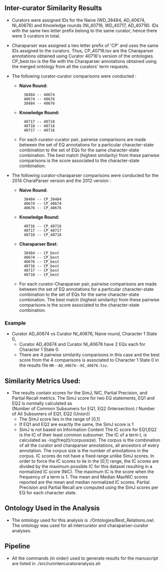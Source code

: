## Inter-curator Similarity Results

* Curators were assigned IDs for the Naive (WD_38484, AD_40674, NI_40676)
  and Knowledge rounds (NI_40716, WD_40717, AD_40718). IDs with the same
  two letter prefix belong to the same curator; hence there were 3 curators
  in total. 
* Charaparser was assigned a two letter prefix of 'CP' and uses the same IDs assigned to the curators. Thus, CP_40716.tsv are the Charaparser annotations obtained using Curator 40716's version of the ontologies. CP_best.tsv is the file with the Charaparser annotations obtained using the merged ontology from all the curators' term requests.    


* The following curator-curator comparisons were conducted :
    * **Naive Round:**

            38484 -- 40674
            40674 -- 40676
            38484 -- 40676

    * **Knowledge Round:**

            40717 -- 40718
            40718 -- 40716
            40717 -- 40716

    * For each curator-curator pair, pairwise comparisons are made between
      the set of EQ annotations for a particular character-state
      combination to the set of EQs for the same character-state
      combination. The best match (highest similarity) from these pairwise
      comparisons is the score associated to the character-state
      combination. 

* The following curator-charaparser comparisons were conducted for the 2014 CharaParser version and the 2012 version :
    * **Naive Round:**

            38484 -- CP_38484
            40674 -- CP_40674
            40676 -- CP_40676

    * **Knowledge Round:**

            40716 -- CP_40716
            40717 -- CP_40717
            40718 -- CP_40718

    * **Charaparser Best:**

            38484 -- CP_best
            40674 -- CP_best
            40676 -- CP_best
            40716 -- CP_best
            40717 -- CP_best
            40718 -- CP_best    

    * For each curator-Charaparser pair, pairwise comparisons are made between
      the set of EQ annotations for a particular character-state
      combination to the set of EQs for the same character-state
      combination. The best match (highest similarity) from these pairwise
      comparisons is the score associated to the character-state
      combination. 

### Example

* Curator AD_40674 vs Curator NI_40676, Naive round, Character 1 State 0, 
    * Curator AD_40674 and Curator NI_40676 have 2 EQs each for Character 1 
      State 0. 
    * There are 4 pairwise similarity comparisons in this case and the best
      score from the 4 comparisons is associated to Character 1 State 0 in
      the results file `NR--AD_40674--NI_40676.tsv`.


## Similarity Metrics Used:

* The results contain scores for the SimJ, NIC, Partial Precision, and Partial Recall metrics. The SimJ score
  for two EQ statements, EQ1 and EQ2 is normally calculated as                      
   (Number of Common Subsumers for EQ1, EQ2 (Intersection) / Number of All
  Subsumers of EQ1, EQ2 (Union))
    * The SimJ score lies in the range of [0,1]
    * If EQ1 and EQ2 are exactly the same, the SimJ score is 1
    * SimJ is not based on Information Content
  The IC score for EQ1,EQ2 is the IC of their least common subsumer. The IC of a term t, is calculated as -log(freq(t)/corpussize). The corpus is the combination of all the curator and charaparser annotations, all ancestors of every annotation. The corpus size is the number of annotations in the corpus. IC scores do not have a fixed range unlike SimJ scores. In order to force the IC scores to lie in the [0,1] range, the IC scores are divided by the maximum possible IC for this dataset resulting in a normalized IC score (NIC). The maximum IC is the score when the frequency of a term is 1. The mean and Median MaxNIC scores reported are the mean and median normalized IC scores. Partial Precision and Partial Recall are computed using the SimJ scores per EQ for each character state. 


## Ontology Used in the Analysis

* The ontology used for this analysis is ./Ontologies/Best_Relations.owl. The ontology was used for all intercurator and charaparser-curator analyses.

## Pipeline

* All the commands (in order) used to generate results for the manuscript are listed in ./src/runintercuratoranalysis.sh